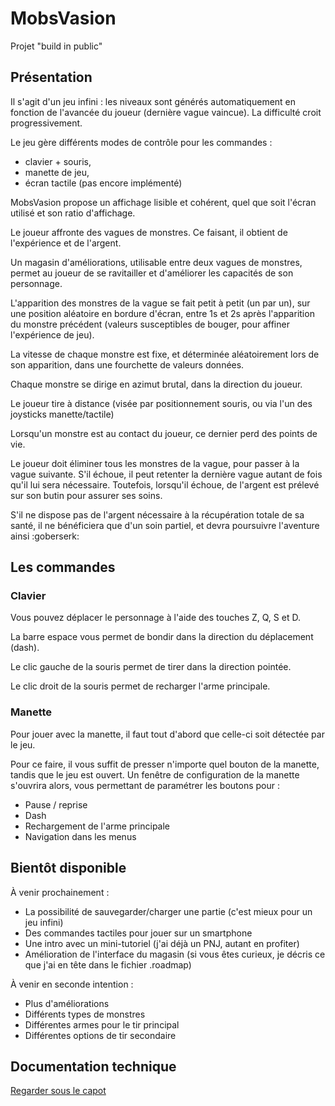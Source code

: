 # MobsVasion

Projet "build in public"


## Présentation

Il s'agit d'un jeu infini : les niveaux sont générés automatiquement en fonction de l'avancée du joueur (dernière vague vaincue). La difficulté croit progressivement.

Le jeu gère différents modes de contrôle pour les commandes : 

* clavier + souris,
* manette de jeu, 
* écran tactile (pas encore implémenté)

MobsVasion propose un affichage lisible et cohérent, quel que soit l'écran utilisé et son ratio d'affichage.

Le joueur affronte des vagues de monstres. Ce faisant, il obtient de l'expérience et de l'argent.

Un magasin d'améliorations, utilisable entre deux vagues de monstres, permet au joueur de se ravitailler et d'améliorer les capacités de son personnage.

L'apparition des monstres de la vague se fait petit à petit (un par un), sur une position aléatoire en bordure d'écran, entre 1s et 2s après l'apparition du monstre précédent (valeurs susceptibles de bouger, pour affiner l'expérience de jeu).

La vitesse de chaque monstre est fixe, et déterminée aléatoirement lors de son apparition, dans une fourchette de valeurs données.

Chaque monstre se dirige en azimut brutal, dans la direction du joueur.

Le joueur tire à distance (visée par positionnement souris, ou via l'un des joysticks manette/tactile)

Lorsqu'un monstre est au contact du joueur, ce dernier perd des points de vie.

Le joueur doit éliminer tous les monstres de la vague, pour passer à la vague suivante. S'il échoue, il peut retenter la dernière vague autant de fois qu'il lui sera nécessaire. Toutefois, lorsqu'il échoue, de l'argent est prélevé sur son butin pour assurer ses soins. 

S'il ne dispose pas de l'argent nécessaire à la récupération totale de sa santé, il ne bénéficiera que d'un soin partiel, et devra poursuivre l'aventure ainsi :goberserk:


## Les commandes

### Clavier

Vous pouvez déplacer le personnage à l'aide des touches Z, Q, S et D.

La barre espace vous permet de bondir dans la direction du déplacement (dash).

Le clic gauche de la souris permet de tirer dans la direction pointée.

Le clic droit de la souris permet de recharger l'arme principale.


### Manette

Pour jouer avec la manette, il faut tout d'abord que celle-ci soit détectée par le jeu.

Pour ce faire, il vous suffit de presser n'importe quel bouton de la manette, tandis que le jeu est ouvert. Un fenêtre de configuration de la manette s'ouvrira alors, vous permettant de paramétrer les boutons pour :

* Pause / reprise
* Dash
* Rechargement de l'arme principale
* Navigation dans les menus


## Bientôt disponible

À venir prochainement :

* La possibilité de sauvegarder/charger une partie (c'est mieux pour un jeu infini)
* Des commandes tactiles pour jouer sur un smartphone
* Une intro avec un mini-tutoriel (j'ai déjà un PNJ, autant en profiter)
* Amélioration de l'interface du magasin (si vous êtes curieux, je décris ce que j'ai en tête dans le fichier .roadmap)


À venir en seconde intention :

* Plus d'améliorations
* Différents types de monstres
* Différentes armes pour le tir principal
* Différentes options de tir secondaire


## Documentation technique

[Regarder sous le capot](docs/overview.md)